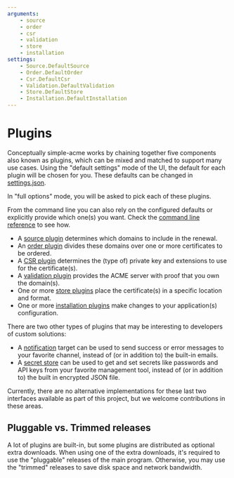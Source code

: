 ```yaml
---
arguments:
    - source
    - order
    - csr
    - validation
    - store
    - installation
settings:
    - Source.DefaultSource
    - Order.DefaultOrder
    - Csr.DefaultCsr
    - Validation.DefaultValidation
    - Store.DefaultStore
    - Installation.DefaultInstallation
---
```

# Plugins

Conceptually simple-acme works by chaining together five components also known as plugins, which can be 
mixed and matched to support many use cases. Using the "default settings" mode of the UI, the default 
for each plugin will be chosen for you. These defaults can be changed in [settings.json](/reference/settings). 

In "full options" mode, you will be asked to pick each of these plugins. 

From the command line you can also rely on the configured defaults or explicitly provide which 
one(s) you want. Check the [command line reference](/reference/cli) to see how.

- A [source plugin](/reference/plugins/source/) determines which domains to include in the renewal.
- An [order plugin](/reference/plugins/order/) divides these domains over one or more certificates to be ordered.
- A [CSR plugin](/reference/plugins/csr/) determines the (type of) private key and extensions to use for the certificate(s).
- A [validation plugin](/reference/plugins/validation/) provides the ACME server with proof that you own the domain(s).
- One or more [store plugins](/reference/plugins/store/) place the certificate(s) in a specific location and format.
- One or more [installation plugins](/reference/plugins/installation/) make changes to your application(s) configuration.

There are two other types of plugins that may be interesting to developers of custom solutions:

- A [notification](/manual/notifications) target can be used to send success or error messages to your favorite channel, instead of (or in addition to) the built-in emails.
- A [secret store](/manual/advanced-use/secret-management) can be used to get and set secrets like passwords and API keys from your favorite management tool, instead of (or in addition to) the built in encrypted JSON file.

Currently, there are no alternative implementations for these last two interfaces available as part of this project, but we welcome contributions in these areas.

## Pluggable vs. Trimmed releases

A lot of plugins are built-in, but some plugins are distributed as optional extra downloads. 
When using one of the extra downloads, it's required to use the "pluggable" releases of the 
main program. Otherwise, you may use the "trimmed" releases to save disk space and network bandwidth.
